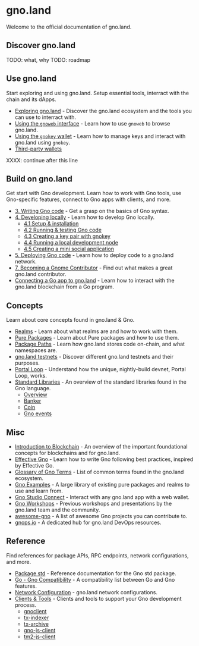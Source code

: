 # gno.land

Welcome to the official documentation of gno.land.

## Discover gno.land

TODO: what, why
TODO: roadmap

## Use gno.land

Start exploring and using gno.land. Setup essential tools, interract with the chain and its dApps.

- [Exploring gno.land](users/exploring-gnoland.md) - Discover the gno.land ecosystem and the tools you can use to interract with.
- [Using the `gnoweb` interface](users/using-gnoweb.md) - Learn how to use `gnoweb` to browse gno.land.
- [Using the `gnokey` wallet](users/using-gnokey.md) - Learn how to manage keys and interact with gno.land using `gnokey`.
- [Third-party wallets](users/third-party-wallets.md)


XXXX: continue after this line

## Build on gno.land

Get start with Gno development. Learn how to work with Gno tools, use Gno-specific features, connect to Gno apps with clients, and more.

- [3. Writing Gno code](getting-started/writing-gno.md) - Get a grasp on the basics of Gno syntax.
- [4. Developing locally](getting-started/developing-locally/) - Learn how to develop Gno locally.
  - [4.1 Setup & installation](getting-started/developing-locally/installation.md)
  - [4.2 Running & testing Gno code](getting-started/developing-locally/running-testing-gno.md)
  - [4.3 Creating a key pair with gnokey](getting-started/developing-locally/creating-a-keypair.md)
  - [4.4 Running a local development node](getting-started/developing-locally/local-dev-node.md)
  - [4.5 Creating a mini social application](getting-started/developing-locally/minisocial.md)
- [5. Deploying Gno code](getting-started/deploying.md) - Learn how to deploy code to a gno.land network.
- [7. Becoming a Gnome Contributor](getting-started/becoming-a-gnome.md) - Find out what makes a great gno.land contributor.
- [Connecting a Go app to gno.land](dev-guides/connecting-from-go.md) - Learn how to interact with the gno.land blockchain from a Go program.


## Concepts

Learn about core concepts found in gno.land & Gno.

- [Realms](concepts/realms.md) - Learn about what realms are and how to work with them.
- [Pure Packages](concepts/packages.md) - Learn about Pure packages and how to use them.
- [Package Paths](concepts/pkg-paths.md) - Learn how gno.land stores code on-chain, and what namespaces are.
- [gno.land testnets](concepts/testnets.md) - Discover different gno.land testnets and their purposes.
- [Portal Loop](concepts/portal-loop.md) - Understand how the unique, nightly-build devnet, Portal Loop, works.
- [Standard Libraries](concepts/stdlibs/) - An overview of the standard libraries found in the Gno language.
  - [Overview](concepts/stdlibs/overview.md)
  - [Banker](concepts/stdlibs/banker.md)
  - [Coin](concepts/stdlibs/coin.md)
  - [Gno events](concepts/stdlibs/events.md)

## Misc

- [Introduction to Blockchain](misc/intro-to-blockchain.md) - An overview of the important foundational concepts for blockchains and for gno.land.
- [Effective Gno](misc/effective-gno.md) - Learn how to write Gno following best practices, inspired by Effective Go.
- [Glossary of Gno Terms](misc/glossary.md) - List of common terms found in the gno.land ecosystem.
- [Gno Examples](https://github.com/gnolang/gno/tree/master/examples) - A large library of existing pure packages and realms to use and learn from.
- [Gno Studio Connect](https://gno.studio/connect) - Interact with any gno.land app with a web wallet.
- [Gno Workshops](https://github.com/gnolang/workshops) - Previous workshops and presentations by the gno.land team and the community.
- [awesome-gno](https://github.com/gnoverse/awesome-gno) - A list of awesome Gno projects you can contribute to.
- [gnops.io](https://gnops.io) - A dedicated hub for gno.land DevOps resources.

## Reference

Find references for package APIs, RPC endpoints, network configurations, and more.

- [Package std](reference/std.md) - Reference documentation for the Gno std package.
- [Go - Gno Compatibility](reference/go-gno-compatibility.md) - A compatibility list between Go and Gno features.
- [Network Configuration](reference/network-config.md) - gno.land network configurations.
- [Clients & Tools](reference/clients-tools/) - Clients and tools to support your Gno development process.
  - [gnoclient](https://gnolang.github.io/gno/github.com/gnolang/gno/gno.land/pkg/gnoclient.html)
  - [tx-indexer](https://github.com/gnolang/tx-indexer)
  - [tx-archive](https://github.com/gnolang/tx-archive)
  - [gno-js-client](https://github.com/gnolang/gno-js-client)
  - [tm2-js-client](https://github.com/gnolang/tm2-js-client)
